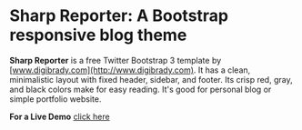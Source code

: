# Sharp Reporter: A Bootstrap responsive blog theme

**Sharp Reporter** is a free  Twitter Bootstrap 3 template by [www.digibrady.com](http://www.digibrady.com).  It has a clean, minimalistic layout with fixed header, sidebar, and footer.  Its crisp red, gray, and black colors make for easy reading.  It's good for personal blog or simple portfolio website.  

**For a Live Demo** [click here](http://www.digibrady.com/portfolio/bootstrap-responsive-theme-sharpreporter.html)

